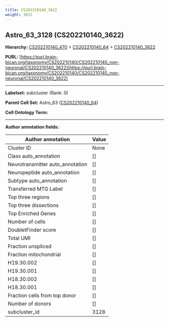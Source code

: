 ```yaml
---
title: CS202210140_3622
weight: 3622
---
```

## Astro_63_3128 (CS202210140_3622)
<b>Hierarchy: </b>
[CS202210140_470](../CS202210140_470) >
[CS202210140_64](../CS202210140_64) >
[CS202210140_3622](../CS202210140_3622)

**PURL:** [https://purl.brain-bican.org/taxonomy/CS202210140/CS202210140_non-neuronal/CS202210140_3622](https://purl.brain-bican.org/taxonomy/CS202210140/CS202210140_non-neuronal/CS202210140_3622)

---


**Labelset:** subcluster (Rank: 0)

**Parent Cell Set:** Astro_63 ([CS202210140_64](../CS202210140_64))



**Cell Ontology Term:** 

[MARKER GENES.]: #


---

[TRANSFERRED ANNOTATIONS.]: #


[AUTHOR ANNOTATION FIELDS.]: #


**Author annotation fields:**

| Author annotation | Value |
|-------------------|-------|
|Cluster ID|None|
|Class auto_annotation|[]|
|Neurotransmitter auto_annotation|[]|
|Neuropeptide auto_annotation|[]|
|Subtype auto_annotation|[]|
|Transferred MTG Label|[]|
|Top three regions|[]|
|Top three dissections|[]|
|Top Enriched Genes|[]|
|Number of cells|[]|
|DoubletFinder score|[]|
|Total UMI|[]|
|Fraction unspliced|[]|
|Fraction mitochondrial|[]|
|H19.30.002|[]|
|H19.30.001|[]|
|H18.30.002|[]|
|H18.30.001|[]|
|Fraction cells from top donor|[]|
|Number of donors|[]|
|subcluster_id|3128|
